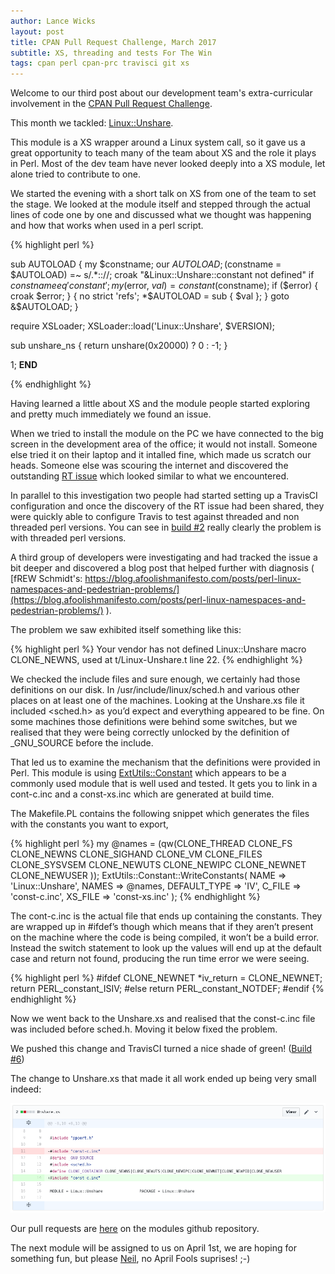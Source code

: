 ```yaml
---
author: Lance Wicks
layout: post
title: CPAN Pull Request Challenge, March 2017
subtitle: XS, threading and tests For The Win
tags: cpan perl cpan-prc travisci git xs
---
```


Welcome to our third post about our development team's extra-curricular involvement in the [CPAN Pull Request Challenge](http://cpan-prc.org/).

This month we tackled: [Linux::Unshare](https://metacpan.org/pod/Linux::Unshare).


This module is a XS wrapper around a Linux system call, so it gave us a great opportunity to teach many of the team about XS and the role it plays in Perl. Most of the dev team have never looked deeply into a XS module, let alone tried to contribute to one.

We started the evening with a short talk on XS from one of the team to set the stage. We looked at the module itself and stepped through the actual lines of code one by one and discussed what we thought was happening and how that works when used in a perl script.


{% highlight perl %}

sub AUTOLOAD {
    my $constname;
    our $AUTOLOAD;
    ($constname = $AUTOLOAD) =~ s/.*:://;
    croak "&Linux::Unshare::constant not defined" if $constname eq 'constant';
    my ($error, $val) = constant($constname);
    if ($error) { croak $error; }
    {
        no strict 'refs';
        *$AUTOLOAD = sub { $val };
    }
    goto &$AUTOLOAD;
}

require XSLoader;
XSLoader::load('Linux::Unshare', $VERSION);

sub unshare_ns { return unshare(0x20000) ? 0 : -1; }

1;
__END__

{% endhighlight %}


Having learned a little about XS and the module people started exploring and pretty much immediately we found an issue.

When we tried to install the module on the PC we have connected to the big screen in the development area of the office; it would not install. Someone else tried it on their laptop and it intalled fine, which made us scratch our heads. Someone else was scouring the internet and discovered the outstanding [RT issue](https://rt.cpan.org/Public/Bug/Display.html?id=108556) which looked similar to what we encountered.


In parallel to this investigation two people had started setting up a TravisCI configuration and once the discovery of the RT issue had been shared, they were quickly able to configure Travis to test against threaded and non threaded perl versions. You can see in [build #2](https://travis-ci.org/cv-library/Linux-Unshare/builds/211491820) really clearly the problem is with threaded perl versions.

A third group of developers were investigating and had tracked the issue a bit deeper and discovered a blog post that helped further with diagnosis ( [fREW Schmidt's: https://blog.afoolishmanifesto.com/posts/perl-linux-namespaces-and-pedestrian-problems/](https://blog.afoolishmanifesto.com/posts/perl-linux-namespaces-and-pedestrian-problems/) ).

The problem we saw exhibited itself something like this:


{% highlight perl %}
Your vendor has not defined Linux::Unshare macro CLONE_NEWNS, used at t/Linux-Unshare.t line 22.
{% endhighlight %}

We checked the include files and sure enough, we certainly had those definitions on our disk.  In /usr/include/linux/sched.h and various other places on at least one of the machines.  Looking at the Unshare.xs file it included <sched.h> as you’d expect and everything appeared to be fine.  On some machines those definitions were behind some switches, but we realised that they were being correctly unlocked by the definition of _GNU_SOURCE before the include.

That led us to examine the mechanism that the definitions were provided in Perl.  This module is using [ExtUtils::Constant](https://metacpan.org/pod/ExtUtils::Constant) which appears to be a commonly used module that is well used and tested.  It gets you to link in a cont-c.inc and a const-xs.inc which are generated at build time.

The Makefile.PL contains the following snippet which generates the files with the constants you want to export,

{% highlight perl %}
 my @names = (qw(CLONE_THREAD CLONE_FS CLONE_NEWNS CLONE_SIGHAND CLONE_VM
	  CLONE_FILES CLONE_SYSVSEM CLONE_NEWUTS CLONE_NEWIPC CLONE_NEWNET CLONE_NEWUSER ));
  ExtUtils::Constant::WriteConstants(
                                     NAME         => 'Linux::Unshare',
                                     NAMES        => \@names,
                                     DEFAULT_TYPE => 'IV',
                                     C_FILE       => 'const-c.inc',
                                     XS_FILE      => 'const-xs.inc'
                                  );
{% endhighlight %}

The cont-c.inc is the actual file that ends up containing the constants.  They are wrapped up in #ifdef’s though which means that if they aren’t present on the machine where the code is being compiled, it won’t be a build error.  Instead the switch statement to look up the values will end up at the default case and return not found, producing the run time error we were seeing.

{% highlight perl %}
#ifdef CLONE_NEWNET
      *iv_return = CLONE_NEWNET;
      return PERL_constant_ISIV;
#else
      return PERL_constant_NOTDEF;
#endif
{% endhighlight %}

Now we went back to the Unshare.xs and realised that the const-c.inc file was included before sched.h.  Moving it below fixed the problem.

We pushed this change and TravisCI turned a nice shade of green! ([Build #6](https://travis-ci.org/cv-library/Linux-Unshare/builds/212312534))

The change to Unshare.xs that made it all work ended up being very small indeed:


[![Unshare.xs](/images/march-2017-unshare_xs.png)](/images/march-2017-unshare_xs.png)


Our pull requests are [here](https://github.com/hackman/Linux-Unshare/pull/6) on the modules github repository.

The next module will be assigned to us on April 1st, we are hoping for something fun, but please [Neil](http://neilb.org/), no April Fools suprises! ;-)
